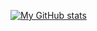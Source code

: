 [![My GitHub stats](https://github-readme-stats.vercel.app/api?username=elise-rey&show_icons=true&theme=gruvbox&include_all_commits=true)](https://github.com/elise-rey/github-readme-stats)


<!--
Here are some ideas to get you started:

- 🔭 I’m currently working on ...
- 🌱 I’m currently learning ...
- 👯 I’m looking to collaborate on ...
- 🤔 I’m looking for help with ...
- 💬 Ask me about ...
- 📫 How to reach me: ...
- 😄 Pronouns: ...
- ⚡ Fun fact: ...
-->
